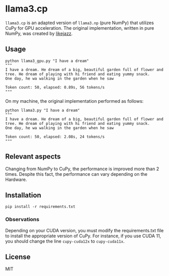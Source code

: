# llama3.cp

`llama3.cp` is an adapted version of `llama3.np` (pure NumPy) that utilizes CuPy for GPU acceleration. The original implementation, written in pure NumPy, was created by [likejazz](https://github.com/likejazz/llama3.np).

## Usage

```shell
python llama3_gpu.py "I have a dream"
"""
I have a dream. He dream of a big, beautiful garden full of flower and tree. He dream of playing with hi friend and eating yummy snack.
One day, he wa walking in the garden when he saw

Token count: 50, elapsed: 0.89s, 56 tokens/s
"""
```

On my machine, the original implementation performed as follows:

```shell
python llama3.py "I have a dream"
"""
I have a dream. He dream of a big, beautiful garden full of flower and tree. He dream of playing with hi friend and eating yummy snack.
One day, he wa walking in the garden when he saw

Token count: 50, elapsed: 2.08s, 24 tokens/s
"""
```

## Relevant aspects

Changing from NumPy to CuPy, the performance is improved more than 2 times. Despite this fact, the performance can vary depending on the Hardware.

## Installation

```shell
pip install -r requirements.txt
```

### Observations

Depending on your CUDA version, you must modify the requirements.txt file to install the appropriate version of CuPy. For instance, if you use CUDA 11, you should change the line `cupy-cuda12x` to `cupy-cuda11x`.

## License

MIT
